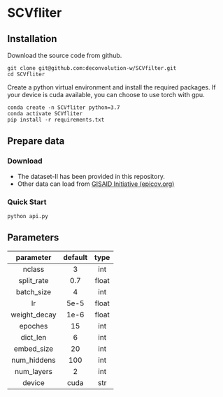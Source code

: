 # SCVfliter

## Installation

Download the source code from github.
```shell script
git clone git@github.com:deconvolution-w/SCVfilter.git
cd SCVfliter
```

Create a python virtual environment and install the required packages. If your device is cuda available, you can choose to use torch with gpu.
```shell script
conda create -n SCVfliter python=3.7
conda activate SCVfliter
pip install -r requirements.txt
```

## Prepare data

### Download

* The dataset-II has been provided in this repository.
* Other data can load from  [GISAID Initiative (epicov.org)](https://platform.epicov.org/epi3/frontend) 

### Quick Start

```shell script
python api.py
```

## Parameters

|  parameter   | default | type  |
| :----------: | :-----: | :---: |
|    nclass    |    3    |  int  |
|  split_rate  |   0.7   | float |
|  batch_size  |    4    |  int  |
|      lr      |  5e-5   | float |
| weight_decay |  1e-6   | float |
|   epoches    |   15    |  int  |
|   dict_len   |    6    |  int  |
|  embed_size  |   20    |  int  |
| num_hiddens  |   100   |  int  |
|  num_layers  |    2    |  int  |
|    device    |  cuda   |  str  |




